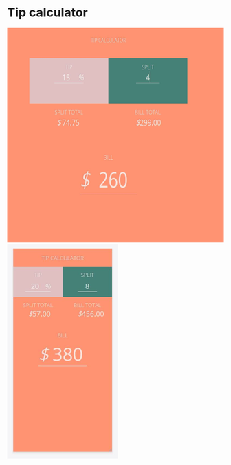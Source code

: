 # Tip calculator

<img src="img/tip-calculator-full-size.JPG" alt="" height="500px"> <img src="img/tip-calcuator-responsive.JPG" alt="" height="500px">
